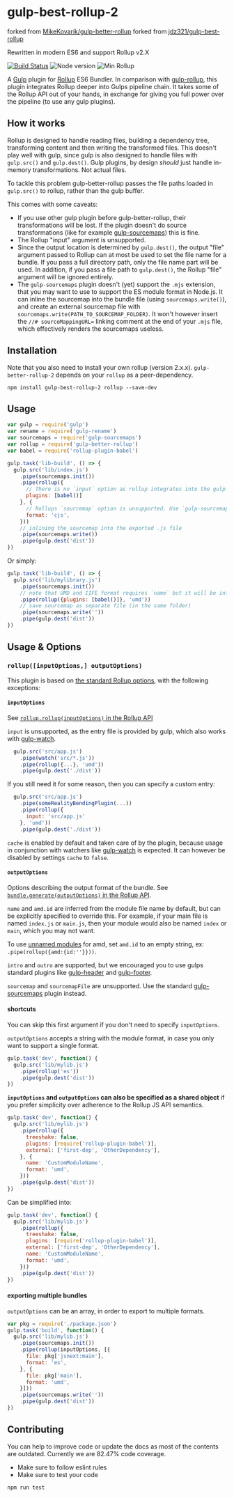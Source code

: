 # gulp-best-rollup-2

forked from [MikeKovarik/gulp-better-rollup](https://github.com/MikeKovarik/gulp-better-rollup)
forked from [jdz321/gulp-best-rollup](https://github.com/jdz321/gulp-best-rollup)

Rewritten in modern ES6 and support Rollup v2.X

[![Build Status](https://api.travis-ci.com/noxasch/gulp-better-rollup-2.svg?branch=master)](https://travis-ci.com/github/noxasch/gulp-better-rollup-2) ![Node version](https://img.shields.io/node/v/gulp-best-rollup-2) ![Min Rollup](https://img.shields.io/npm/dependency-version/gulp-best-rollup-2/peer/rollup)

A [Gulp](https://www.npmjs.com/package/gulp) plugin for [Rollup](https://www.npmjs.com/package/rollup) ES6 Bundler. In comparison with [gulp-rollup](https://www.npmjs.com/package/gulp-rollup), this plugin integrates Rollup deeper into Gulps pipeline chain. It takes some of the Rollup API out of your hands, in exchange for giving you full power over the pipeline (to use any gulp plugins).

## How it works

Rollup is designed to handle reading files, building a dependency tree, transforming content and then writing the transformed files. This doesn't play well with gulp, since gulp is also designed to handle files with `gulp.src()` and `gulp.dest()`. Gulp plugins, by design _should_ just handle in-memory transformations. Not actual files.

To tackle this problem gulp-better-rollup passes the file paths loaded in `gulp.src()` to rollup, rather than the gulp buffer.

This comes with some caveats:

* If you use other gulp plugin before gulp-better-rollup, their transformations will be lost. If the plugin doesn't do source transformations (like for example [gulp-sourcemaps](https://www.npmjs.com/package/gulp-sourcemaps)) this is fine.
* The Rollup "input" argument is unsupported.
* Since the output location is determined by `gulp.dest()`, the output "file" argument passed to Rollup can at most be used to set the file name for a bundle. If you pass a full directory path, only the file name part will be used. In addition, if you pass a file path to `gulp.dest()`, the Rollup "file" argument will be ignored entirely.
* The `gulp-sourcemaps` plugin doesn't (yet) support the `.mjs` extension, that you may want to use to support the ES module format in Node.js. It can inline the sourcemap into the bundle file (using `sourcemaps.write()`), and create an external sourcemap file with `sourcemaps.write(PATH_TO_SOURCEMAP_FOLDER)`. It won't however insert the `//# sourceMappingURL=` linking comment at the end of your `.mjs` file, which effectively renders the sourcemaps useless.

## Installation

Note that you also need to install your own rollup (version 2.x.x). `gulp-better-rollup-2` depends on your `rollup` as a peer-dependency.

```
npm install gulp-best-rollup-2 rollup --save-dev
```

## Usage

``` js
var gulp = require('gulp')
var rename = require('gulp-rename')
var sourcemaps = require('gulp-sourcemaps')
var rollup = require('gulp-better-rollup')
var babel = require('rollup-plugin-babel')

gulp.task('lib-build', () => {
  gulp.src('lib/index.js')
    .pipe(sourcemaps.init())
    .pipe(rollup({
      // There is no `input` option as rollup integrates into the gulp pipeline
      plugins: [babel()]
    }, {
      // Rollups `sourcemap` option is unsupported. Use `gulp-sourcemaps` plugin instead
      format: 'cjs',
    }))
    // inlining the sourcemap into the exported .js file
    .pipe(sourcemaps.write())
    .pipe(gulp.dest('dist'))
})
```

Or simply:

``` js
gulp.task('lib-build', () => {
  gulp.src('lib/mylibrary.js')
    .pipe(sourcemaps.init())
    // note that UMD and IIFE format requires `name` but it will be inferred from the source file name `mylibrary.js`
    .pipe(rollup({plugins: [babel()]}, 'umd'))
    // save sourcemap as separate file (in the same folder)
    .pipe(sourcemaps.write(''))
    .pipe(gulp.dest('dist'))
})
```

## Usage & Options

### `rollup([inputOptions,] outputOptions)`

This plugin is based on [the standard Rollup options](https://rollupjs.org/guide/en#rollup-rollup), with the following exceptions:

#### `inputOptions`
See [`rollup.rollup(inputOptions)` in the Rollup API](https://rollupjs.org/guide/en#inputoptions)

`input` is unsupported, as the entry file is provided by gulp, which also works with [gulp-watch](https://www.npmjs.com/package/gulp-watch).

``` js
  gulp.src('src/app.js')
    .pipe(watch('src/*.js'))
    .pipe(rollup({...}, 'umd'))
    .pipe(gulp.dest('./dist'))
```

If you still need it for some reason, then you can specify a custom entry:

``` js
  gulp.src('src/app.js')
    .pipe(someRealityBendingPlugin(...))
    .pipe(rollup({
      input: 'src/app.js'
    }, 'umd'))
    .pipe(gulp.dest('./dist'))
```

`cache` is enabled by default and taken care of by the plugin, because usage in conjunction with watchers like [gulp-watch](https://www.npmjs.com/package/gulp-watch) is expected. It can however be disabled by settings `cache` to `false`.

#### `outputOptions`

Options describing the output format of the bundle. See [`bundle.generate(outputOptions)` in the Rollup API](https://rollupjs.org/guide/en#outputoptions).

`name` and `amd.id` are inferred from the module file name by default, but can be explicitly specified to override this. For example, if your main file is named `index.js` or `main.js`, then your module would also be named `index` or `main`, which you may not want.

To use [unnamed modules](http://requirejs.org/docs/api.html#modulename) for amd, set `amd.id` to an empty string, ex: `.pipe(rollup({amd:{id:''}}))`.

`intro` and `outro` are supported, but we encouraged you to use gulps standard plugins like [gulp-header](https://www.npmjs.com/package/gulp-header) and [gulp-footer](https://www.npmjs.com/package/gulp-footer).

`sourcemap` and `sourcemapFile` are unsupported. Use the standard [gulp-sourcemaps](https://www.npmjs.com/package/gulp-sourcemaps) plugin instead.

#### shortcuts

You can skip this first argument if you don't need to specify `inputOptions`.

`outputOptions` accepts a string with the module format, in case you only want to support a single format.

``` js
gulp.task('dev', function() {
  gulp.src('lib/mylib.js')
    .pipe(rollup('es'))
    .pipe(gulp.dest('dist'))
})
```

**`inputOptions` and `outputOptions` can also be specified as a shared object** if you prefer simplicity over adherence to the Rollup JS API semantics.

``` js
gulp.task('dev', function() {
  gulp.src('lib/mylib.js')
    .pipe(rollup({
      treeshake: false,
      plugins: [require('rollup-plugin-babel')],
      external: ['first-dep', 'OtherDependency'],
    }, {
      name: 'CustomModuleName',
      format: 'umd',
    }))
    .pipe(gulp.dest('dist'))
})
```

Can be simplified into:

``` js
gulp.task('dev', function() {
  gulp.src('lib/mylib.js')
    .pipe(rollup({
      treeshake: false,
      plugins: [require('rollup-plugin-babel')],
      external: ['first-dep', 'OtherDependency'],
      name: 'CustomModuleName',
      format: 'umd',
    }))
    .pipe(gulp.dest('dist'))
})
```

#### exporting multiple bundles

`outputOptions` can be an array, in order to export to multiple formats.

```js
var pkg = require('./package.json')
gulp.task('build', function() {
  gulp.src('lib/mylib.js')
    .pipe(sourcemaps.init())
    .pipe(rollup(inputOptions, [{
      file: pkg['jsnext:main'],
      format: 'es',
    }, {
      file: pkg['main'],
      format: 'umd',
    }]))
    .pipe(sourcemaps.write(''))
    .pipe(gulp.dest('dist'))
})
```

## Contributing

You can help to improve code or update the docs as most of the contents are outdated.
Currently we are 82.47%	code coverage.

- Make sure to follow eslint rules
- Make sure to test your code

```
npm run test
```


